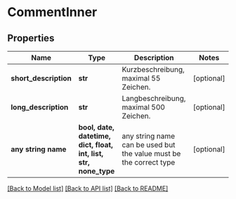 # CommentInner


## Properties
Name | Type | Description | Notes
------------ | ------------- | ------------- | -------------
**short_description** | **str** | Kurzbeschreibung, maximal 55 Zeichen. | [optional] 
**long_description** | **str** | Langbeschreibung, maximal 500 Zeichen. | [optional] 
**any string name** | **bool, date, datetime, dict, float, int, list, str, none_type** | any string name can be used but the value must be the correct type | [optional]

[[Back to Model list]](../README.md#documentation-for-models) [[Back to API list]](../README.md#documentation-for-api-endpoints) [[Back to README]](../README.md)


